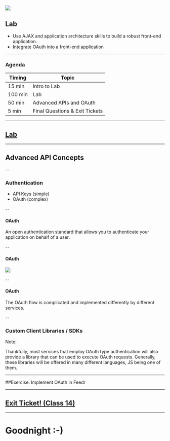 # ![](https://ga-dash.s3.amazonaws.com/production/assets/logo-9f88ae6c9c3871690e33280fcf557f33.png)
## Lab

- Use AJAX and application architecture skills to build a robust front-end application.
- Integrate OAuth into a front-end application

---

### Agenda

| Timing | Topic |
| --- | --- |
| 15 min | Intro to Lab |
| 100 min | Lab |
| 50 min | Advanced APIs and OAuth |
| 5 min | Final Questions & Exit Tickets |

---

## [Lab](https://github.com/jacobdfriedmann/feedr)

---

## Advanced API Concepts

--

### Authentication

- API Keys (simple)
- OAuth (complex)

--

#### OAuth

An open authentication standard that allows you to authenticate your application on behalf of a user.

--

#### OAuth

<img src="img/oauth.png" style="max-height: 500px" />

--

#### OAuth

The OAuth flow is complicated and implemented differently by different services.

--

### Custom Client Libraries / SDKs

Note:

Thankfully, most services that employ OAuth type authentication will also provide a library that can be used to execute OAuth requests. Generally, these libraries will be offered in many different languages, JS being one of them.

---

##Exercise: Implement OAuth in Feedr

---

## [Exit Ticket! (Class 14)](http://goo.gl/forms/KzVZ9fuo2YYw5WIB3)

---

# Goodnight :-)
